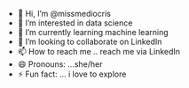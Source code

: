 - 👋 Hi, I’m @missmediocris
- 👀 I’m interested in data science
- 🌱 I’m currently learning machine learning
- 💞️ I’m looking to collaborate on LinkedIn
- 📫 How to reach me .. reach me via LinkedIn
- 😄 Pronouns: ...she/her
- ⚡ Fun fact: ... i love to explore

<!---
missmediocris/missmediocris is a ✨ special ✨ repository because its `README.md` (this file) appears on your GitHub profile.
You can click the Preview link to take a look at your changes.
--->
